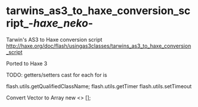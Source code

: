 tarwins_as3_to_haxe_conversion_script_-_haxe_neko_-
===================================================
Tarwin's AS3 to Haxe conversion script
http://haxe.org/doc/flash/usingas3classes/tarwins_as3_to_haxe_conversion_script

Ported to Haxe 3

TODO:
getters/setters
cast
for each
for
is

flash.utils.getQualifiedClassName;
flash.utils.getTimer
flash.utils.setTimeout

Convert Vector to Array
new <> [];